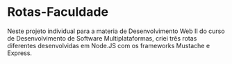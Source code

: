 # Rotas-Faculdade
Neste projeto individual para a materia de Desenvolvimento Web II do curso de Desenvolvimento de Software Multiplataformas, criei três rotas diferentes desenvolvidas em Node.JS com os frameworks Mustache e Express.
